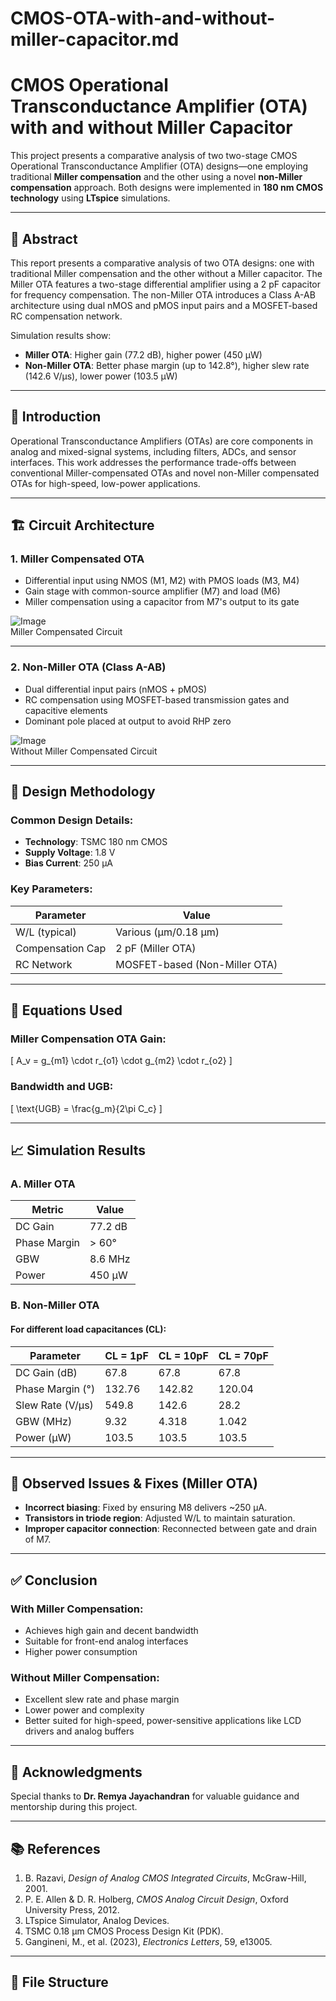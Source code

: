 # CMOS-OTA-with-and-without-miller-capacitor.md
# CMOS Operational Transconductance Amplifier (OTA) with and without Miller Capacitor

This project presents a comparative analysis of two two-stage CMOS Operational Transconductance Amplifier (OTA) designs—one employing traditional **Miller compensation** and the other using a novel **non-Miller compensation** approach. Both designs were implemented in **180 nm CMOS technology** using **LTspice** simulations.

---

## 📌 Abstract

This report presents a comparative analysis of two OTA designs: one with traditional Miller compensation and the other without a Miller capacitor. The Miller OTA features a two-stage differential amplifier using a 2 pF capacitor for frequency compensation. The non-Miller OTA introduces a Class A-AB architecture using dual nMOS and pMOS input pairs and a MOSFET-based RC compensation network.

Simulation results show:
- **Miller OTA**: Higher gain (77.2 dB), higher power (450 µW)
- **Non-Miller OTA**: Better phase margin (up to 142.8°), higher slew rate (142.6 V/µs), lower power (103.5 µW)

---

## 🧠 Introduction

Operational Transconductance Amplifiers (OTAs) are core components in analog and mixed-signal systems, including filters, ADCs, and sensor interfaces. This work addresses the performance trade-offs between conventional Miller-compensated OTAs and novel non-Miller compensated OTAs for high-speed, low-power applications.

---

## 🏗️ Circuit Architecture

### 1. Miller Compensated OTA

- Differential input using NMOS (M1, M2) with PMOS loads (M3, M4)
- Gain stage with common-source amplifier (M7) and load (M6)
- Miller compensation using a capacitor from M7's output to its gate

![Image](https://github.com/user-attachments/assets/a7ed26f4-8cc2-44f4-b0e3-65ebd5f7e895)\
Miller Compensated Circuit

---

### 2. Non-Miller OTA (Class A-AB)

- Dual differential input pairs (nMOS + pMOS)
- RC compensation using MOSFET-based transmission gates and capacitive elements
- Dominant pole placed at output to avoid RHP zero

![Image](https://github.com/user-attachments/assets/32cf4dcb-3f61-47b3-b2da-846e24e75e2f)\
Without Miller Compensated Circuit

---

## 🔧 Design Methodology

### Common Design Details:
- **Technology**: TSMC 180 nm CMOS
- **Supply Voltage**: 1.8 V
- **Bias Current**: 250 µA

### Key Parameters:
| Parameter          | Value            |
|--------------------|------------------|
| W/L (typical)      | Various (µm/0.18 µm) |
| Compensation Cap   | 2 pF (Miller OTA) |
| RC Network         | MOSFET-based (Non-Miller OTA) |

---

## 🧮 Equations Used

### Miller Compensation OTA Gain:
\[
A_v = g_{m1} \cdot r_{o1} \cdot g_{m2} \cdot r_{o2}
\]

### Bandwidth and UGB:
\[
\text{UGB} = \frac{g_m}{2\pi C_c}
\]

---

## 📈 Simulation Results

### A. Miller OTA
| Metric             | Value            |
|--------------------|------------------|
| DC Gain            | 77.2 dB          |
| Phase Margin       | > 60°            |
| GBW                | 8.6 MHz          |
| Power              | 450 µW           |

### B. Non-Miller OTA

#### For different load capacitances (CL):

| Parameter         | CL = 1pF | CL = 10pF | CL = 70pF |
|------------------|----------|-----------|-----------|
| DC Gain (dB)     | 67.8     | 67.8      | 67.8      |
| Phase Margin (°) | 132.76   | 142.82    | 120.04    |
| Slew Rate (V/µs) | 549.8    | 142.6     | 28.2      |
| GBW (MHz)        | 9.32     | 4.318     | 1.042     |
| Power (µW)       | 103.5    | 103.5     | 103.5     |

---

## 🧪 Observed Issues & Fixes (Miller OTA)

- **Incorrect biasing**: Fixed by ensuring M8 delivers ~250 µA.
- **Transistors in triode region**: Adjusted W/L to maintain saturation.
- **Improper capacitor connection**: Reconnected between gate and drain of M7.

---

## ✅ Conclusion

### With Miller Compensation:
- Achieves high gain and decent bandwidth
- Suitable for front-end analog interfaces
- Higher power consumption

### Without Miller Compensation:
- Excellent slew rate and phase margin
- Lower power and complexity
- Better suited for high-speed, power-sensitive applications like LCD drivers and analog buffers

---

## 🙏 Acknowledgments

Special thanks to **Dr. Remya Jayachandran** for valuable guidance and mentorship during this project.

---

## 📚 References

1. B. Razavi, *Design of Analog CMOS Integrated Circuits*, McGraw-Hill, 2001.  
2. P. E. Allen & D. R. Holberg, *CMOS Analog Circuit Design*, Oxford University Press, 2012.  
3. LTspice Simulator, Analog Devices.  
4. TSMC 0.18 µm CMOS Process Design Kit (PDK).  
5. Gangineni, M., et al. (2023), *Electronics Letters*, 59, e13005.

---

## 📂 File Structure

